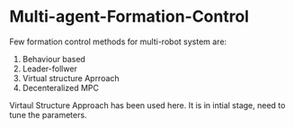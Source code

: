 # Multi-agent-Formation-Control

Few formation control methods for multi-robot system are:
1. Behaviour based
2. Leader-follwer
3. Virtual structure Aprroach
4. Decenteralized MPC

Virtaul Structure Approach has been used here. It is in intial stage, need to tune the parameters.
